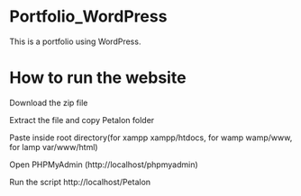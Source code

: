 # Portfolio_WordPress
This is a portfolio using WordPress.

# How to run the website

Download the zip file

Extract the file and copy Petalon folder

Paste inside root directory(for xampp xampp/htdocs, for wamp wamp/www, for lamp var/www/html)

Open PHPMyAdmin (http://localhost/phpmyadmin)

Run the script http://localhost/Petalon
